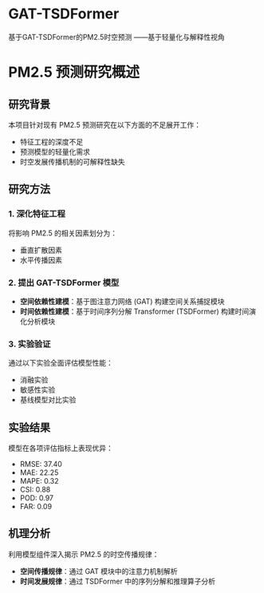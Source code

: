 # GAT-TSDFormer
基于GAT-TSDFormer的PM2.5时空预测 ——基于轻量化与解释性视角


# PM2.5 预测研究概述

## 研究背景
本项目针对现有 PM2.5 预测研究在以下方面的不足展开工作：
- 特征工程的深度不足
- 预测模型的轻量化需求
- 时空发展传播机制的可解释性缺失

## 研究方法
### 1. 深化特征工程
将影响 PM2.5 的相关因素划分为：
- 垂直扩散因素
- 水平传播因素

### 2. 提出 GAT-TSDFormer 模型
- **空间依赖性建模**：基于图注意力网络 (GAT) 构建空间关系捕捉模块
- **时间依赖性建模**：基于时间序列分解 Transformer (TSDFormer) 构建时间演化分析模块

### 3. 实验验证
通过以下实验全面评估模型性能：
- 消融实验
- 敏感性实验
- 基线模型对比实验

## 实验结果
模型在各项评估指标上表现优异：
- RMSE: 37.40
- MAE: 22.25
- MAPE: 0.32
- CSI: 0.88
- POD: 0.97
- FAR: 0.09

## 机理分析
利用模型组件深入揭示 PM2.5 的时空传播规律：
- **空间传播规律**：通过 GAT 模块中的注意力机制解析
- **时间发展规律**：通过 TSDFormer 中的序列分解和推理算子分析

